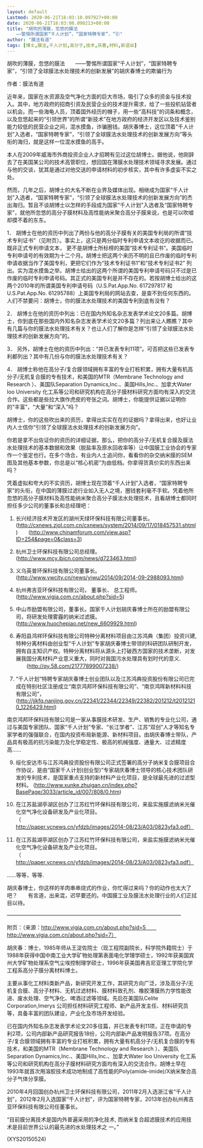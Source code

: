```yaml
---
layout: default
Lastmod: 2020-06-21T16:03:10.097927+00:00
date: 2020-06-21T16:03:08.090213+00:00
title: "胡吹的薄膜，忽悠的膜法
　　——警惕所谓国家“千人计划”，“国家特聘专家”，“引"
author: "膜法有道"
tags: [博士,膜法,千人计划,高分子,技术,庆春,材料,新语丝]
---
```


胡吹的薄膜，忽悠的膜法　　——警惕所谓国家“千人计划”，“国家特聘专家”，“引领了全球膜法水处理技术的创新发展”的胡庆春博士的欺骗行为

作者：膜法有道

近年来，国家在水资源及空气净化方面的巨大市场，吸引了众多的资金与技术投入。其中，地方政府的招商引资及民营企业的技术提升需求，给了一些投机钻营者以机会。而一些海龟人员，顶着国外经历的帽子，用一些“高科技”的词条和概念，以及忽悠起来的“引领世界”的所谓“新技术”在地方政府的经济开发区以及技术鉴别能力较低的民营企业之间，混水摸鱼，诈骗圈钱。胡庆春博士，这位顶着“千人计划”入选者，“国家特聘专家”，“引领了全球膜法水处理技术的创新发展方向”等头衔的海归，就是这样一位混水摸鱼的高手。

本人在2009年威海市外商投资企业人才招聘有见过这位胡博士。据他说，他刚辞去了在美国某公司的技术高管职位，想回国在薄膜水处理技术领域寻求发展。通过与他的交谈，犹其是通过对他交送的申请材料的初步核实，其中有许多虚妄不实之处。

然而，几年之后，胡博士的大名不断在业界及媒体出现。相继成为国家“千人计划”入选者，“国家特聘专家”，“引领了全球膜法水处理技术的创新发展方向”的杰出海归。暂且不谈胡博士以怎样的手段成为国家“千人计划”入选者及“国家特聘专家”，就他所忽悠的高分子膜材料及高性能纳米聚合高分子膜来说，也是可以吹嘘却摸不着的东东。

1．	胡博士在他的资历中列出了两份与他的高分子膜有关的美国专利局的所谓“技术专利证书”（见附页）。事实上，这只是两分临时专利申请文本收讫的收据而已。既非正式专利申请文本， 更不是胡博士所标榜的美国“技术专利证书”。美国临时专利申请号的有效期为十二个月。胡博士把这两个来历不明的且已作废的临时专利申请收据当作了美国专利，更把它们作为“技术专利证书1”和“技术专利证书2” 列出。实为混水摸鱼之举。胡博士给出的这两个所谓的美国专利申请号码只不过是已作废的临时专利申请号码。其正式的美国专利是并不存在的。若按胡博士给出的这两个2010年的所谓美国专利申请号码（U.S.Pat.App.No. 617297817 和U.S.Pat.App.No. 61295788）上美国专利局的网站去查，是查不到任何东西的。人们不禁要问：胡博士，你的膜法水处理技术的美国专利到底有没有？

2．	胡博士在他的资历中列出：已在国内外知名杂志发表学术论文20多篇。胡博士，你到底在那些国内外知名杂志发表学术论文20多篇？列出来让人瞧瞧？其中有几篇与你的膜法水处理技术有关？也让人们了解你是怎样“引领了全球膜法水处理技术的创新发展方向”的。

3．	另外，胡博士在他的资历中列出：“并已发表专利11项”。可否把这些已发表专利都列出？其中有几份与你的膜法水处理技术有关？

4．	胡博士称他在高分子/复合膜领域拥有丰富的专业打桩积累，拥有大量有机高分子/无机复合膜的专有技术，和美国的MTR（Membrane Technology and Research ）、美国队Separation Dynamics,Inc.、美国Hills,Inc.、加拿大Water loo University 化工系等公司和研究机构在高分子膜材料研究方面均有深入的交流合作。这些都是些拉大旗作虎皮的夸张之词。胡博士，你能提供证据以证明你的“丰富”，“大量”和“深入”吗？

胡博士，你的这些吹出来的资历，拿得出实实在在的证据吗？拿得出来，也好让业内人士信你“引领了全球膜法水处理技术的创新发展方向”。

你若是拿不出佐证你的资历的详细证据，那么，把你的高分子/无机复合膜及膜法水处理技术的基本数据和效果（脱盐率及原水回收率等）让中国膜工业协会的专家作一个鉴定也行。在多个场合，有业内人士追问你，看看你的杂交纳米膜的SEM图及其他基本参数，你总是以“核心机密”为由低档。你拿得货真价实的东西出来吗？

凭着虚拟和夸大的不实资历，胡博士现在顶着“千人计划”入选者，“国家特聘专家”的头衔，在中国的薄膜过滤行业如入无人之境，圈钱套利毫不手软。凭着他所忽悠的高分子膜材料及高性能纳米聚合高分子膜法水处理技术，且看胡博士都同时担任多少公司的董事长和总经理吧：

1.	长兴经济技术开发区的湖州天绿环保科技有限公司董事长。(http://cxnews.zjol.com.cn/cxnews/system/2014/09/17/018457531.shtml)　　(http://www.chinamforum.com/view.asp?ID=254&page=0&class=3)

2. 杭州卫士环保科技有限公司总经理。　　(http://www.mcy.ibicn.com/news/d723463.html)

4. 义乌英普环保科技有限公司董事长。　　(http://www.ywcity.cn/news/yiwu/2014/09/2014-09-2988093.html)

5. 杭州弗吉亚环保科技有限公司， 董事长、 总工程师。　　(http://www.vigia.com.cn/about.php?sid=5)

6. 中山市励盟有限公司，董事长。国家千人计划胡庆春博士所在的励盟有限公司，将研发处理雾霾的纳米过滤膜。　　(http://www.huochepiao.net/new_6609929.html)

7. 寿阳县鸿祥环保科技有限公司特种分离材料项目由江苏鸿典（集团）投资兴建, 特种分离材料由创业型“千人计划”专家胡庆春博士带领的科研团队研制开发，拥有自主知识产权。特种分离材料将从源头上打破西方国家的技术垄断，对发展我国分离材料产业意义重大，同时对我国污水处理具有划时代的意义. 　　(http://qy.58.com/21777899007238/)

8. “千人计划“特聘专家胡庆春博士创业团队以及江苏鸿典投资股份有限公司已完成在特别社区注册成立“南京鸿邦环保科技有限公司”、“南京鸿晖新材料科技有限公司”，(http://jjkfq.nanjing.gov.cn/22341/22344/22349/22382/201212/t20121210_1226429.html)

南京鸿邦环保科技有限公司是一家从事膜技术研发、生产、销售的专业化公司，通过与美国专家团队、国家“千人计划”专家、“长江学者”、江苏“双创”人才等知名专家学者的强强联合，在国内投资布局新能源、新材料项目。由胡庆春博士带队，产品具有极高的抗污染能力及化学稳定性、极高的机械强度、通量大、过滤精度高……

9. 绥化安达市与江苏鸿典投资股份有限公司正式签署的高分子纳米复合膜项目合作协议，是由“国家千人计划(创业型)”专家胡庆春博士领导的核心技术团队研发的专利技术，是国家重点支持的新材料产业化项目，是全球最先进的过滤型材料。 (http://www.xunke.zhuigan.cn/index.php?BasePage/3033/article_id/007/808/0.htm)

10. 在江苏盐湖亭湖区创办了江苏红竹环保科技有限公司，来盐实施膜滤纳米光催化空气净化设备研发及产业化项目。　　（http://paper.ycnews.cn/yfdzb/images/2014-08/23/A03/0823yfa3.pdf）

11. 在江苏盐湖亭湖区创办了江苏红竹环保科技有限公司，来盐实施膜滤纳米光催化空气净化设备研发及产业化项目。　　（http://paper.ycnews.cn/yfdzb/images/2014-08/23/A03/0823yfa3.pdf）

……等等，等等.

胡庆春博士，你这样的羊肉串串烧式的作业，你忙得过来吗？你的动作也太大了吧？　　有言道，出来混，迟早要还的。中国膜工业及膜法水处理行业的人们正拭目以待。

—————————————————————————————————

附页：（来源：http://www.vigia.com.cn/about.php?sid=5　　			http://www.vigia.com.cn/about.php?sid=7）

胡庆春：博士，1985年师从王淀佐院士（现工程院副院长，科学院外籍院士）于1988年获得中国中南工业大学矿物处理第表面电化学理学硕士，1992年获美国宾州大学矿物处理系空气尘埃控制理学硕士，1996年获美国弗吉尼亚理工学院化学工程系高分子膜分离材料博士。

主要从事化工材料类新产品，新研究开发工作，其研究方向广泛，涉及高分子/无机复合膜、高分子材料、无机过滤材料、膜材料致孔剂、橡胶薄膜热力学性能改进、废水处理、空气净化、啤酒过滤等领域。先后在美国队Celite Corporation,Imerys 公司担任材料研究工程师、新产品开发主任、材料研究员等，具备丰富的团队建设，产业化及市场开发经验。

已在国内外知名杂志发表学术论文20多往篇，并已发表专利11项，正在申请的专利2项，公司内部新产品研究报告18份，公司内部新产品发明报告37项。在高分子/复合膜领域拥有丰富的专业打桩积累，拥有大量有机高分子/无机复合膜的专有技术，和美国的MTR（Membrane Technology and Research ）、美国队Separation Dynamics,Inc.、美国Hills,Inc.、加拿大Water loo University 化工系等公司和研究机构在高分子膜材料研究方面均有深入的交流合作。胡博士早在1993年就首次用溶胶技术成功地制成了高性能的Poly(amide-imide)/X纳米聚合高分子气体分享膜。

2010年4月回国创办杭州卫士环保科技有限公司，2011年2月入选浙江省“千人计划”，2012年2月入选国家“千人计划”，评为国家特聘专家，2013年创办杭州弗吉亚环保科技有限公司任董事长。

“目前膜分离技术是国内外普遍采用的净化技术, 而纳米复合超滤膜技术的应用技术是目前世界公认的最先进的水处理技术之 一。”

(XYS20150524)

